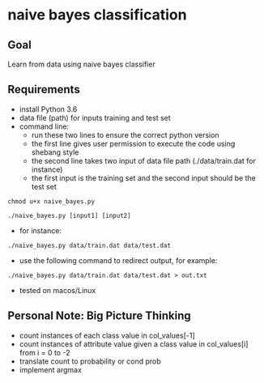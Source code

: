 # naive bayes classification
## Goal
Learn from data using naive bayes classifier

## Requirements
- install Python 3.6
- data file (path) for inputs training and test set
- command line: 
  - run these two lines to ensure the correct python version
  - the first line gives user permission to execute the code using shebang style
  - the second line takes two input of data file path (./data/train.dat for instance)
  - the first input is the training set and the second input should be the test set
~~~
chmod u+x naive_bayes.py
~~~
~~~
./naive_bayes.py [input1] [input2]
~~~

- for instance: 
~~~
./naive_bayes.py data/train.dat data/test.dat
~~~
- use the following command to redirect output, for example:
~~~
./naive_bayes.py data/train.dat data/test.dat > out.txt
~~~
- tested on macos/Linux


## Personal Note: Big Picture Thinking
- count instances of each class value in col_values[-1]
- count instances of attribute value given a class value in col_values[i] from i = 0 to -2
- translate count to probability or cond prob
- implement argmax




